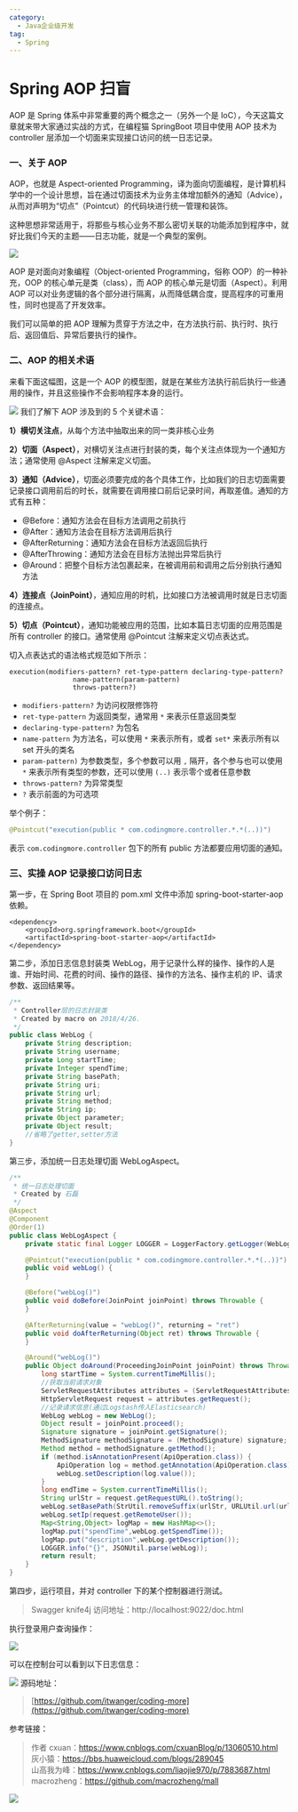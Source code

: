 ```yaml
---
category:
  - Java企业级开发
tag:
  - Spring
---
```


# Spring AOP 扫盲

AOP 是 Spring 体系中非常重要的两个概念之一（另外一个是 IoC），今天这篇文章就来带大家通过实战的方式，在编程猫 SpringBoot 项目中使用 AOP 技术为 controller 层添加一个切面来实现接口访问的统一日志记录。

### 一、关于 AOP

AOP，也就是 Aspect-oriented Programming，译为面向切面编程，是计算机科学中的一个设计思想，旨在通过切面技术为业务主体增加额外的通知（Advice），从而对声明为“切点”（Pointcut）的代码块进行统一管理和装饰。

这种思想非常适用于，将那些与核心业务不那么密切关联的功能添加到程序中，就好比我们今天的主题——日志功能，就是一个典型的案例。

![](https://cdn.tobebetterjavaer.com/tobebetterjavaer/images/springboot/aop-log-1.png)

AOP 是对面向对象编程（Object-oriented Programming，俗称 OOP）的一种补充，OOP 的核心单元是类（class），而 AOP 的核心单元是切面（Aspect）。利用 AOP 可以对业务逻辑的各个部分进行隔离，从而降低耦合度，提高程序的可重用性，同时也提高了开发效率。

我们可以简单的把 AOP 理解为贯穿于方法之中，在方法执行前、执行时、执行后、返回值后、异常后要执行的操作。

### 二、AOP 的相关术语

来看下面这幅图，这是一个 AOP 的模型图，就是在某些方法执行前后执行一些通用的操作，并且这些操作不会影响程序本身的运行。

![](https://cdn.tobebetterjavaer.com/tobebetterjavaer/images/springboot/aop-log-2.png)
我们了解下 AOP 涉及到的 5 个关键术语：

**1）横切关注点**，从每个方法中抽取出来的同一类非核心业务

**2）切面（Aspect）**，对横切关注点进行封装的类，每个关注点体现为一个通知方法；通常使用 @Aspect 注解来定义切面。

**3）通知（Advice）**，切面必须要完成的各个具体工作，比如我们的日志切面需要记录接口调用前后的时长，就需要在调用接口前后记录时间，再取差值。通知的方式有五种：

- @Before：通知方法会在目标方法调用之前执行
- @After：通知方法会在目标方法调用后执行
- @AfterReturning：通知方法会在目标方法返回后执行
- @AfterThrowing：通知方法会在目标方法抛出异常后执行
- @Around：把整个目标方法包裹起来，在被调用前和调用之后分别执行通知方法

**4）连接点（JoinPoint）**，通知应用的时机，比如接口方法被调用时就是日志切面的连接点。

**5）切点（Pointcut）**，通知功能被应用的范围，比如本篇日志切面的应用范围是所有 controller 的接口。通常使用 @Pointcut 注解来定义切点表达式。

切入点表达式的语法格式规范如下所示：

```
execution(modifiers-pattern? ret-type-pattern declaring-type-pattern?
				name-pattern(param-pattern)
                throws-pattern?)
```

- `modifiers-pattern?` 为访问权限修饰符
- `ret-type-pattern` 为返回类型，通常用 `*` 来表示任意返回类型
- `declaring-type-pattern?` 为包名
- `name-pattern` 为方法名，可以使用 `*` 来表示所有，或者 `set*` 来表示所有以 set 开头的类名
- `param-pattern)` 为参数类型，多个参数可以用 `,` 隔开，各个参与也可以使用 `*` 来表示所有类型的参数，还可以使用 `(..)` 表示零个或者任意参数
- `throws-pattern?` 为异常类型
- `?` 表示前面的为可选项

举个例子：

```java
@Pointcut("execution(public * com.codingmore.controller.*.*(..))")
```

 表示 `com.codingmore.controller` 包下的所有 public 方法都要应用切面的通知。



### 三、实操 AOP 记录接口访问日志

第一步，在 Spring Boot 项目的 pom.xml 文件中添加 spring-boot-starter-aop 依赖。

```
<dependency>
    <groupId>org.springframework.boot</groupId>
    <artifactId>spring-boot-starter-aop</artifactId>
</dependency>
```


第二步，添加日志信息封装类 WebLog，用于记录什么样的操作、操作的人是谁、开始时间、花费的时间、操作的路径、操作的方法名、操作主机的 IP、请求参数、返回结果等。

```java
/**
 * Controller层的日志封装类
 * Created by macro on 2018/4/26.
 */
public class WebLog {
    private String description;
    private String username;
    private Long startTime;
    private Integer spendTime;
    private String basePath;
    private String uri;
    private String url;
    private String method;
    private String ip;
    private Object parameter;
    private Object result;
    //省略了getter,setter方法
}
```

第三步，添加统一日志处理切面 WebLogAspect。

```java
/**
 * 统一日志处理切面
 * Created by 石磊
 */
@Aspect
@Component
@Order(1)
public class WebLogAspect {
    private static final Logger LOGGER = LoggerFactory.getLogger(WebLogAspect.class);

    @Pointcut("execution(public * com.codingmore.controller.*.*(..))")
    public void webLog() {
    }

    @Before("webLog()")
    public void doBefore(JoinPoint joinPoint) throws Throwable {
    }

    @AfterReturning(value = "webLog()", returning = "ret")
    public void doAfterReturning(Object ret) throws Throwable {
    }

    @Around("webLog()")
    public Object doAround(ProceedingJoinPoint joinPoint) throws Throwable {
        long startTime = System.currentTimeMillis();
        //获取当前请求对象
        ServletRequestAttributes attributes = (ServletRequestAttributes) RequestContextHolder.getRequestAttributes();
        HttpServletRequest request = attributes.getRequest();
        //记录请求信息(通过Logstash传入Elasticsearch)
        WebLog webLog = new WebLog();
        Object result = joinPoint.proceed();
        Signature signature = joinPoint.getSignature();
        MethodSignature methodSignature = (MethodSignature) signature;
        Method method = methodSignature.getMethod();
        if (method.isAnnotationPresent(ApiOperation.class)) {
            ApiOperation log = method.getAnnotation(ApiOperation.class);
            webLog.setDescription(log.value());
        }
        long endTime = System.currentTimeMillis();
        String urlStr = request.getRequestURL().toString();
        webLog.setBasePath(StrUtil.removeSuffix(urlStr, URLUtil.url(urlStr).getPath()));
        webLog.setIp(request.getRemoteUser());
        Map<String,Object> logMap = new HashMap<>();
        logMap.put("spendTime",webLog.getSpendTime());
        logMap.put("description",webLog.getDescription());
        LOGGER.info("{}", JSONUtil.parse(webLog));
        return result;
    }
}
```

第四步，运行项目，并对 controller 下的某个控制器进行测试。

>Swagger knife4j 访问地址：http://localhost:9022/doc.html

执行登录用户查询操作：

![](https://cdn.tobebetterjavaer.com/tobebetterjavaer/images/springboot/aop-log-3.png)

可以在控制台可以看到以下日志信息：

![](https://cdn.tobebetterjavaer.com/tobebetterjavaer/images/springboot/aop-log-4.png)
源码地址：

>[https://github.com/itwanger/coding-more](https://github.com/itwanger/coding-more)

参考链接：

>作者 cxuan：https://www.cnblogs.com/cxuanBlog/p/13060510.html<br>
>灰小猿：https://bbs.huaweicloud.com/blogs/289045<br>
>山高我为峰：https://www.cnblogs.com/liaojie970/p/7883687.html<br>
>macrozheng：https://github.com/macrozheng/mall


![](https://cdn.tobebetterjavaer.com/tobebetterjavaer/images/gongzhonghao.png)